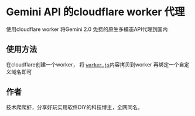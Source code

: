 # Gemini API 的cloudflare worker 代理

使用cloudflare worker 将Gemini 2.0 免费的原生多模态API代理到国内<br>

## 使用方法
在cloudflare创建一个worker，
将 [`worker.js`](worker.js)内容拷贝到worker
再绑定一个自定义域名即可

## 作者
技术爬爬虾，分享好玩实用软件DIY的科技博主，全网同名。
